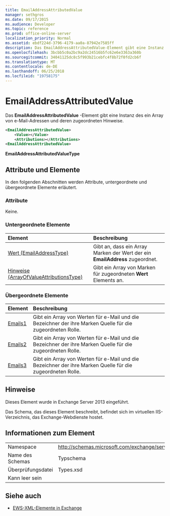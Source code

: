```yaml
---
title: EmailAddressAttributedValue
manager: sethgros
ms.date: 09/17/2015
ms.audience: Developer
ms.topic: reference
ms.prod: office-online-server
localization_priority: Normal
ms.assetid: ebdf224d-3796-4179-aa0a-87942e7585ff
description: Das EmailAddressAttributedValue-Element gibt eine Instanz des ein Array von e-Mail-Adressen und deren zugeordneten Hinweise.
ms.openlocfilehash: 3bcbb5c0a2bc9a2dc24516b5fc62e6e3363a360b
ms.sourcegitcommit: 34041125dc8c5f993b21cebfc4f8b72f0fd2cb6f
ms.translationtype: MT
ms.contentlocale: de-DE
ms.lasthandoff: 06/25/2018
ms.locfileid: "19758175"
---
```

# <a name="emailaddressattributedvalue"></a>EmailAddressAttributedValue

Das **EmailAddressAttributedValue** -Element gibt eine Instanz des ein Array von e-Mail-Adressen und deren zugeordneten Hinweise. 
  
```XML
<EmailAddressAttributedValue>
    <Value></Value>
    <Attributions></Attributions>
<EmailAddressAttributedValue>
```

 **EmailAddressAttributedValueType**
## <a name="attributes-and-elements"></a>Attribute und Elemente

In den folgenden Abschnitten werden Attribute, untergeordnete und übergeordnete Elemente erläutert.
  
### <a name="attributes"></a>Attribute

Keine.
  
### <a name="child-elements"></a>Untergeordnete Elemente

|**Element**|**Beschreibung**|
|:-----|:-----|
|[Wert (EmailAddressType)](value-emailaddresstype.md) <br/> |Gibt an, dass ein Array Marken der Wert der ein **EmailAddress** zugeordnet.  <br/> |
|[Hinweise (ArrayOfValueAttributionsType)](attributions-arrayofvalueattributionstype.md) <br/> |Gibt ein Array von Marken für zugeordneten **Wert** Elements an.  <br/> |
   
### <a name="parent-elements"></a>Übergeordnete Elemente

|**Element**|**Beschreibung**|
|:-----|:-----|
|[Emails1](emails1.md) <br/> |Gibt ein Array von Werten für e-Mail und die Bezeichner der ihre Marken Quelle für die zugeordneten Rolle.  <br/> |
|[Emails2](emails2.md) <br/> |Gibt ein Array von Werten für e-Mail und die Bezeichner der ihre Marken Quelle für die zugeordneten Rolle.  <br/> |
|[Emails3](emails3.md) <br/> |Gibt ein Array von Werten für e-Mail und die Bezeichner der ihre Marken Quelle für die zugeordneten Rolle.  <br/> |
   
## <a name="remarks"></a>Hinweise

Dieses Element wurde in Exchange Server 2013 eingeführt.
  
Das Schema, das dieses Element beschreibt, befindet sich im virtuellen IIS-Verzeichnis, das Exchange-Webdienste hostet.
  
## <a name="element-information"></a>Informationen zum Element

|||
|:-----|:-----|
|Namespace  <br/> |http://schemas.microsoft.com/exchange/services/2006/types  <br/> |
|Name des Schemas  <br/> |Typschema  <br/> |
|Überprüfungsdatei  <br/> |Types.xsd  <br/> |
|Kann leer sein  <br/> ||
   
## <a name="see-also"></a>Siehe auch



- [EWS-XML-Elemente in Exchange](ews-xml-elements-in-exchange.md)

